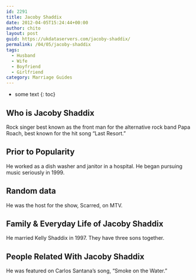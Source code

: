 ```yaml
---
id: 2291
title: Jacoby Shaddix
date: 2012-04-05T15:24:44+00:00
author: chito
layout: post
guid: https://ukdataservers.com/jacoby-shaddix/
permalink: /04/05/jacoby-shaddix
tags:
  - Husband
  - Wife
  - Boyfriend
  - Girlfriend
category: Marriage Guides
---
```


* some text
{: toc}


## Who is  Jacoby Shaddix
                  
                  
                  
Rock singer best known as the front man for the alternative rock band Papa Roach, best known for the hit song &#8220;Last Resort.&#8221;
                  
                
                
                
## Prior to Popularity 
                  
                  
                  
He worked as a dish washer and janitor in a hospital. He began pursuing music seriously in 1999.
                  
                
                
                
## Random data 
                  
                  
                  
He was the host for the show, Scarred, on MTV.
                  
                
                
                
## Family & Everyday Life of Jacoby Shaddix
                  
                  
                  
He married Kelly Shaddix in 1997. They have three sons together.
                  
                
                
                
## People Related With  Jacoby Shaddix
                  
                  
                  
He was featured on Carlos Santana&#8217;s song, &#8220;Smoke on the Water.&#8221;
                  
                
              
            
          
          
          
    
    
  
